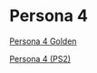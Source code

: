 # Persona 4

[Persona 4 Golden](https://github.com/verbes4/free-persona-smt/blob/main/persona/persona%204/persona%204%20golden/persona%204%20golden.md)

[Persona 4 (PS2)]()
